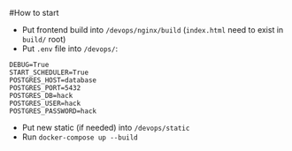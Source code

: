 #How to start

- Put frontend build into `/devops/nginx/build` (`index.html` need to exist in `build/` root)
- Put `.env` file into `/devops/`:
```
DEBUG=True
START_SCHEDULER=True
POSTGRES_HOST=database
POSTGRES_PORT=5432
POSTGRES_DB=hack
POSTGRES_USER=hack
POSTGRES_PASSWORD=hack
```
- Put new static (if needed) into `/devops/static`
- Run `docker-compose up --build`
